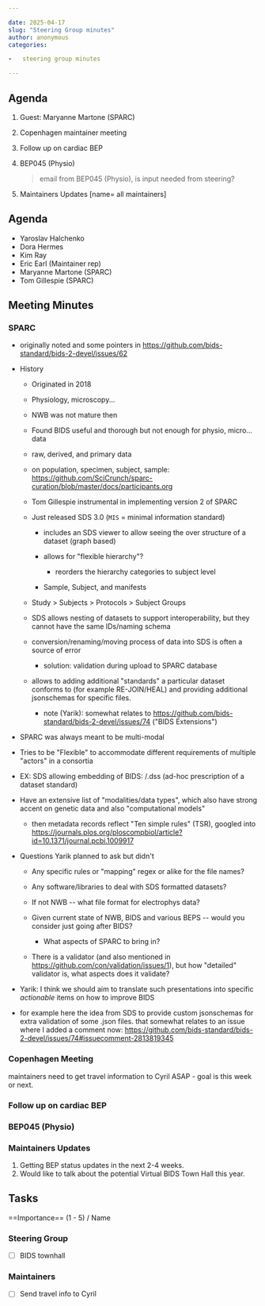 ```yaml
---

date: 2025-04-17
slug: "Steering Group minutes"
author: anonymous
categories:

-   steering group minutes

---
```


## Agenda

1.  Guest: Maryanne Martone (SPARC)

1.  Copenhagen maintainer meeting

1.  Follow up on cardiac BEP

1.  BEP045 (Physio)
    > email from BEP045 (Physio), is input needed from steering?

1.  Maintainers Updates \[name= all maintainers]

<!-- more -->

## Agenda

-   Yaroslav Halchenko
-   Dora Hermes
-   Kim Ray
-   Eric Earl (Maintainer rep)
-   Maryanne Martone (SPARC)
-   Tom Gillespie (SPARC)

## Meeting Minutes

### SPARC

-   originally noted and some pointers in <https://github.com/bids-standard/bids-2-devel/issues/62>

-   History
    -   Originated in 2018

    -   Physiology, microscopy...

    -   NWB was not mature then

    -   Found BIDS useful and thorough but not enough for physio, micro... data

    -   raw, derived, and primary data

    -   on population, specimen, subject, sample: <https://github.com/SciCrunch/sparc-curation/blob/master/docs/participants.org>

    -   Tom Gillespie instrumental in implementing version 2 of SPARC

    -   Just released SDS 3.0 (`MIS` = minimal information standard)

        -   includes an SDS viewer to allow seeing the over structure of a dataset (graph based)

        -   allows for "flexible hierarchy"?

            -   reorders the hierarchy categories to subject level

        -   Sample, Subject, and manifests

    -   Study > Subjects > Protocols > Subject Groups

    -   SDS allows nesting of datasets to support interoperability, but they cannot have the same IDs/naming schema

    -   conversion/renaming/moving process of data into SDS is often a source of error
        -   solution: validation during upload to SPARC database

    -   allows to adding additional "standards" a particular dataset conforms to (for example RE-JOIN/HEAL) and providing additional jsonschemas for specific files.
        -   note (Yarik): somewhat relates to <https://github.com/bids-standard/bids-2-devel/issues/74> ("BIDS Extensions")

-   SPARC was always meant to be multi-modal

-   Tries to be "Flexible" to accommodate different requirements of multiple "actors" in a consortia

-   EX: SDS allowing embedding of BIDS: /.dss (ad-hoc prescription of a dataset standard)

-   Have an extensive list of "modalities/data types", which also have strong accent on genetic data and also "computational models"

    -   then metadata records reflect "Ten simple rules" (TSR), googled into <https://journals.plos.org/ploscompbiol/article?id=10.1371/journal.pcbi.1009917>

-   Questions Yarik planned to ask but didn't

    -   Any specific rules or "mapping" regex or alike for the file names?

    -   Any software/libraries to deal with SDS formatted datasets?

    -   If not NWB -- what file format for electrophys data?

    -   Given current state of NWB, BIDS and various BEPS -- would you consider just going after BIDS?

        -   What aspects of SPARC to bring in?

    -   There is a validator (and also mentioned in <https://github.com/con/validation/issues/1>), but how "detailed" validator is, what aspects does it validate?

-   Yarik: I think we should aim to translate such presentations into specific *actionable* items on how to improve BIDS

-   for example here the idea from SDS to provide custom jsonschemas for extra validation of some .json files. that somewhat relates to an issue where I added a comment now: <https://github.com/bids-standard/bids-2-devel/issues/74#issuecomment-2813819345>

### Copenhagen Meeting

maintainers need to get travel information to Cyril ASAP - goal is this week or next.

### Follow up on cardiac BEP

### BEP045 (Physio)

### Maintainers Updates

1.  Getting BEP status updates in the next 2-4 weeks.
1.  Would like to talk about the potential Virtual BIDS Town Hall this year.

## Tasks

\==Importance== (1 - 5) / Name

### Steering Group

-   [ ] BIDS townhall

### Maintainers

-   [ ] Send travel info to Cyril
